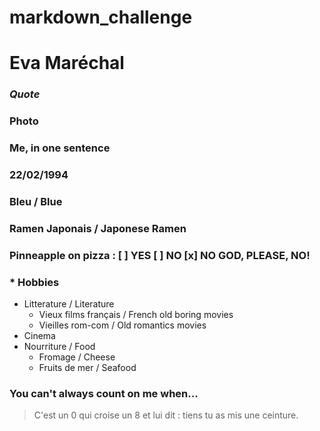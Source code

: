 # markdown_challenge
# Eva Maréchal
### *Quote*
### Photo
### Me, in one sentence
### 22/02/1994
### Bleu / Blue
### Ramen Japonais / Japonese Ramen
### Pinneapple on pizza : [ ] YES [ ] NO [x] NO GOD, PLEASE, NO!
### * Hobbies 
* Litterature / Literature 
  * Vieux films français / French old boring movies 
  * Vieilles rom-com / Old romantics movies 
* Cinema
* Nourriture / Food
  * Fromage / Cheese
  * Fruits de mer / Seafood 
### You can't always count on me when... 
> C'est un 0 qui croise un 8 et lui dit : tiens tu as mis une ceinture.
